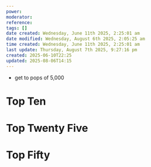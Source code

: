 ```yaml
---
power: 
moderator: 
reference: 
tags: []
date created: Wednesday, June 11th 2025, 2:25:01 am
date modified: Wednesday, August 6th 2025, 2:05:25 am
time created: Wednesday, June 11th 2025, 2:25:01 am
last update: Thursday, August 7th 2025, 9:27:16 pm
created: 2025-06-10T22:25
updated: 2025-08-06T14:15
---
```

- get to pops of 5,000
# Top Ten
# Top Twenty Five
# Top Fifty
